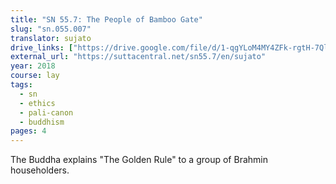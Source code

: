 ```yaml
---
title: "SN 55.7: The People of Bamboo Gate"
slug: "sn.055.007"
translator: sujato
drive_links: ["https://drive.google.com/file/d/1-qgYLoM4MY4ZFk-rgtH-7QlkiHknpnEP/view?usp=drivesdk"]
external_url: "https://suttacentral.net/sn55.7/en/sujato"
year: 2018
course: lay
tags:
  - sn
  - ethics
  - pali-canon
  - buddhism
pages: 4
---
```


The Buddha explains "The Golden Rule" to a group of Brahmin householders.

